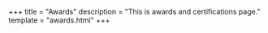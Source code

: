 +++
title = "Awards"
description = "This is awards and certifications page."
template = "awards.html"
+++
